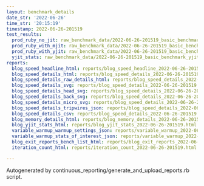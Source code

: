 ```yaml
---
layout: benchmark_details
date_str: '2022-06-26'
time_str: '20:15:19'
timestamp: 2022-06-26-201519
test_results:
  prod_ruby_no_jit: raw_benchmark_data/2022-06-26-201519_basic_benchmark_prod_ruby_no_jit.json
  prod_ruby_with_mjit: raw_benchmark_data/2022-06-26-201519_basic_benchmark_prod_ruby_with_mjit.json
  prod_ruby_with_yjit: raw_benchmark_data/2022-06-26-201519_basic_benchmark_prod_ruby_with_yjit.json
  yjit_stats: raw_benchmark_data/2022-06-26-201519_basic_benchmark_yjit_stats.json
reports:
  blog_speed_headline_html: reports/blog_speed_headline_2022-06-26-201519.html
  blog_speed_details_html: reports/blog_speed_details_2022-06-26-201519.html
  blog_speed_details_raw_details_html: reports/blog_speed_details_2022-06-26-201519.raw_details.html
  blog_speed_details_svg: reports/blog_speed_details_2022-06-26-201519.svg
  blog_speed_details_head_svg: reports/blog_speed_details_2022-06-26-201519.head.svg
  blog_speed_details_back_svg: reports/blog_speed_details_2022-06-26-201519.back.svg
  blog_speed_details_micro_svg: reports/blog_speed_details_2022-06-26-201519.micro.svg
  blog_speed_details_tripwires_json: reports/blog_speed_details_2022-06-26-201519.tripwires.json
  blog_speed_details_csv: reports/blog_speed_details_2022-06-26-201519.csv
  blog_memory_details_html: reports/blog_memory_details_2022-06-26-201519.html
  blog_yjit_stats_html: reports/blog_yjit_stats_2022-06-26-201519.html
  variable_warmup_warmup_settings_json: reports/variable_warmup_2022-06-26-201519.warmup_settings.json
  variable_warmup_stats_of_interest_json: reports/variable_warmup_2022-06-26-201519.stats_of_interest.json
  blog_exit_reports_bench_list_html: reports/blog_exit_reports_2022-06-26-201519.bench_list.html
  iteration_count_html: reports/iteration_count_2022-06-26-201519.html

---
```

Autogenerated by continuous_reporting/generate_and_upload_reports.rb script.
